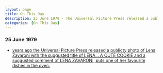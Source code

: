 ```yaml
---
layout: page
title: On This Day
description: 25 June 1979 - The Universal Picture Press released a publicty photo of Lena Zavaroni with the suggusted title of LENA... A CUTE COOKIE and a suggusted comment of LENA ZAVARONI, puts one of her favourite dishes in the oven.
categories: [On This Day]
---
```


### 25 June 1979
* [<span id="age1"></span> years ago the Universal Picture Press released a publicty photo of Lena Zavaroni with the suggusted title of LENA... A CUTE COOKIE and a suggusted comment of LENA ZAVARONI, puts one of her favourite dishes in the oven.](/publicity%20photos/1979/06/25/lena-zavaroni.html)

<!-- Script for calculating number of years ago -->
<script>
var dob = '19790625';
var year = Number(dob.substr(0, 4));
var month = Number(dob.substr(4, 2)) - 1;
var day = Number(dob.substr(6, 2));
var today = new Date();
var age1 = today.getFullYear() - year;
if (today.getMonth() < month || (today.getMonth() == month && today.getDate() < day)) {
age1--;
}
document.getElementById("age1").innerHTML=age1;
</script>

